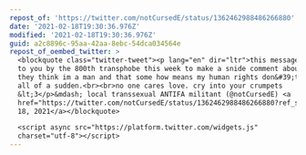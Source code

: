 ```yaml
---
repost_of: 'https://twitter.com/notCursedE/status/1362462988486266880'
date: '2021-02-18T19:30:36.976Z'
modified: '2021-02-18T19:30:36.976Z'
guid: a2c8896c-95aa-42aa-8ebc-54dca034564e
repost_of_oembed_twitter: >
  <blockquote class="twitter-tweet"><p lang="en" dir="ltr">this message bought
  to you by the 800th transphobe this week to make a snide comment about how
  they think im a man and that some how means my human rights don&#39;t matter
  all of a sudden.<br><br>no one cares love. cry into your crumpets
  &lt;3</p>&mdash; local transsexual ANTIFA militant (@notCursedE) <a
  href="https://twitter.com/notCursedE/status/1362462988486266880?ref_src=twsrc%5Etfw">February
  18, 2021</a></blockquote>

  <script async src="https://platform.twitter.com/widgets.js"
  charset="utf-8"></script>
---
```

 

